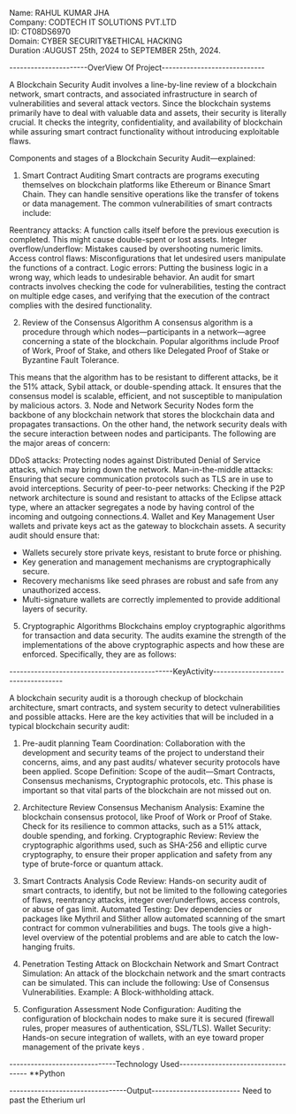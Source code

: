 Name: RAHUL KUMAR JHA                                  
Company: CODTECH IT SOLUTIONS PVT.LTD                                         
ID: CT08DS6970                                                  
Domain: CYBER SECURITY&ETHICAL HACKING                                 
Duration :AUGUST 25th, 2024 to SEPTEMBER 25th, 2024.                                              

----------------------OverView Of Project-----------------------------

A Blockchain Security Audit involves a line-by-line review of a blockchain network, smart contracts, and associated infrastructure in search of vulnerabilities and several attack vectors. Since the blockchain systems primarily have to deal with valuable data and assets, their security is literally crucial. It checks the integrity, confidentiality, and availability of blockchain while assuring smart contract functionality without introducing exploitable flaws.

Components and stages of a Blockchain Security Audit—explained:

1. Smart Contract Auditing
Smart contracts are programs executing themselves on blockchain platforms like Ethereum or Binance Smart Chain. They can handle sensitive operations like the transfer of tokens or data management. The common vulnerabilities of smart contracts include:

Reentrancy attacks: A function calls itself before the previous execution is completed. This might cause double-spent or lost assets. Integer overflow/underflow: Mistakes caused by overshooting numeric limits. Access control flaws: Misconfigurations that let undesired users manipulate the functions of a contract. Logic errors: Putting the business logic in a wrong way, which leads to undesirable behavior.
An audit for smart contracts involves checking the code for vulnerabilities, testing the contract on multiple edge cases, and verifying that the execution of the contract complies with the desired functionality.

2. Review of the Consensus Algorithm
A consensus algorithm is a procedure through which nodes—participants in a network—agree concerning a state of the blockchain. Popular algorithms include Proof of Work, Proof of Stake, and others like Delegated Proof of Stake or Byzantine Fault Tolerance.

This means that the algorithm has to be resistant to different attacks, be it the 51% attack, Sybil attack, or double-spending attack.
It ensures that the consensus model is scalable, efficient, and not susceptible to manipulation by malicious actors.
3. Node and Network Security
Nodes form the backbone of any blockchain network that stores the blockchain data and propagates transactions. On the other hand, the network security deals with the secure interaction between nodes and participants. The following are the major areas of concern:

DDoS attacks: Protecting nodes against Distributed Denial of Service attacks, which may bring down the network.
Man-in-the-middle attacks: Ensuring that secure communication protocols such as TLS are in use to avoid interceptions.
Security of peer-to-peer networks: Checking if the P2P network architecture is sound and resistant to attacks of the Eclipse attack type, where an attacker segregates a node by having control of the incoming and outgoing connections.4. Wallet and Key Management
User wallets and private keys act as the gateway to blockchain assets. A security audit should ensure that:

* Wallets securely store private keys, resistant to brute force or phishing.
* Key generation and management mechanisms are cryptographically secure.
* Recovery mechanisms like seed phrases are robust and safe from any unauthorized access.
* Multi-signature wallets are correctly implemented to provide additional layers of security.
5. Cryptographic Algorithms
Blockchains employ cryptographic algorithms for transaction and data security. The audits examine the strength of the implementations of the above cryptographic aspects and how these are enforced. Specifically, they are as follows: 

----------------------------------------------KeyActivity-----------------------------------

A blockchain security audit is a thorough checkup of blockchain architecture, smart contracts, and system security to detect vulnerabilities and possible attacks. Here are the key activities that will be included in a typical blockchain security audit:
1. Pre-audit planning
Team Coordination: Collaboration with the development and security teams of the project to understand their concerns, aims, and any past audits/ whatever security protocols have been applied.
 Scope Definition: Scope of the audit—Smart Contracts, Consensus mechanisms, Cryptographic protocols, etc. This phase is important so that vital parts of the blockchain are not missed out on.
2. Architecture Review
Consensus Mechanism Analysis: Examine the blockchain consensus protocol, like Proof of Work or Proof of Stake. Check for its resilience to common attacks, such as a 51% attack, double spending, and forking. Cryptographic Review: Review the cryptographic algorithms used, such as SHA-256 and elliptic curve cryptography, to ensure their proper application and safety from any type of brute-force or quantum attack.
3. Smart Contracts Analysis
Code Review: Hands-on security audit of smart contracts, to identify, but not be limited to the following categories of flaws, reentrancy attacks, integer over/underflows, access controls, or abuse of gas limit.
Automated Testing: Dev dependencies or packages like Mythril and Slither allow automated scanning of the smart contract for common vulnerabilities and bugs. The tools give a high-level overview of the potential problems and are able to catch the low-hanging fruits.
4. Penetration Testing
Attack on Blockchain Network and Smart Contract Simulation: An attack of the blockchain network and the smart contracts can be simulated. This can include the following:
Use of Consensus Vulnerabilities. Example: A Block-withholding attack.

5. Configuration Assessment
Node Configuration: Auditing the configuration of blockchain nodes to make sure it is secured (firewall rules, proper measures of authentication, SSL/TLS).
Wallet Security: Hands-on secure integration of wallets, with an eye toward proper management of the private keys .

------------------------------Technology Used-----------------------------------
 **Python 


 ---------------------------------Output-------------------------
 Need to past the Etherium url



 
